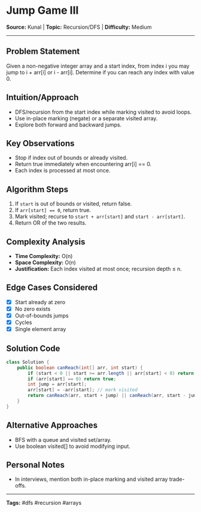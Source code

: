 # Jump Game III

**Source:** Kunal | **Topic:** Recursion/DFS | **Difficulty:** Medium  

---

## Problem Statement
Given a non-negative integer array and a start index, from index i you may jump to i + arr[i] or i - arr[i]. Determine if you can reach any index with value 0.

## Intuition/Approach
- DFS/recursion from the start index while marking visited to avoid loops.
- Use in-place marking (negate) or a separate visited array.
- Explore both forward and backward jumps.

## Key Observations
- Stop if index out of bounds or already visited.
- Return true immediately when encountering arr[i] == 0.
- Each index is processed at most once.

## Algorithm Steps
1. If `start` is out of bounds or visited, return false.
2. If `arr[start] == 0`, return true.
3. Mark visited; recurse to `start + arr[start]` and `start - arr[start]`.
4. Return OR of the two results.

## Complexity Analysis
- **Time Complexity:** O(n)
- **Space Complexity:** O(n)
- **Justification:** Each index visited at most once; recursion depth ≤ n.

## Edge Cases Considered
- [x] Start already at zero
- [x] No zero exists
- [x] Out-of-bounds jumps
- [x] Cycles
- [x] Single element array

## Solution Code

```java
class Solution {
    public boolean canReach(int[] arr, int start) {
        if (start < 0 || start >= arr.length || arr[start] < 0) return false;
        if (arr[start] == 0) return true;
        int jump = arr[start];
        arr[start] = -arr[start]; // mark visited
        return canReach(arr, start + jump) || canReach(arr, start - jump);
    }
}
```

## Alternative Approaches
- BFS with a queue and visited set/array.
- Use boolean visited[] to avoid modifying input.

## Personal Notes
- In interviews, mention both in-place marking and visited array trade-offs.

---
**Tags:** #dfs #recursion #arrays